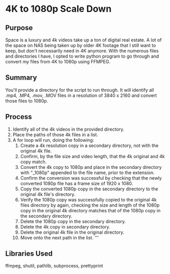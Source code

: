 # 4K to 1080p Scale Down


## Purpose
Space is a luxury and 4k videos take up a ton of digital real estate. A lot of the space on NAS being taken up by older 4K footage that I still want to keep, but don't necessarily need in 4K anymore. With the numerous files and directories I have, I opted to write python program to go through and convert my files from 4K to 1080p using FFMPEG. 


## Summary
You'll provide a directory for the script to run through. It will identify all .mp4, .MP4, .mov, .MOV files in a resolution of 3840 x 2160 and convert those files to 1080p. 

## Process
1. Identify all of the 4k videos in the provided directory. 
2. Place the paths of those 4k files in a list. 
3. A for loop will run, doing the following:
   1. Create a 4k resolution copy in a secondary directory, not with the original 4k file.  
   2. Confirm, by the file size and video length, that the 4k original and 4k copy match. 
   3. Convert the 4k copy to 1080p and place in the secondary directory with "_1080p" appended to the file name, prior to the extension. 
   4. Confirm the conversion was successful by checking that the newly converted 1080p file has a frame size of 1920 x 1080.
   5. Copy the converted 1080p copy in the secondary directory to the original 4k file's directory. 
   6. Verify the 1080p copy was successfully copied to the original 4k files directory by again, checking the size and length of the 1080p copy in the original 4k directory matches that of the 1080p copy in the secondary directory. 
   7. Delete the 1080p copy in the secondary directory. 
   8. Delete the 4k copy in secondary directory. 
   9. Delete the original 4k file in the original directory. 
   10. Move onto the next path in the list. 
'''

## Libraries Used
ffmpeg, shutil, pathlib, subprocess, prettyprint

